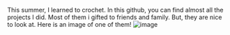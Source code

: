This summer, I learned to crochet. In this github, you can find almost all the projects I did. Most of them i gifted to friends and family. But, they are nice to look at. Here is an image of one of them!
![image](https://github.com/user-attachments/assets/8908e0cb-ee15-4997-ab0c-383c1f1328dd)
